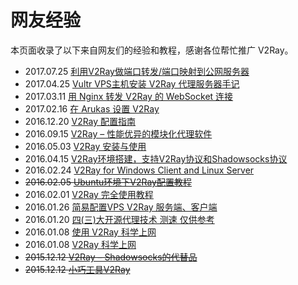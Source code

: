 # 网友经验

本页面收录了以下来自网友们的经验和教程，感谢各位帮忙推广 V2Ray。

* 2017.07.25 [利用V2Ray做端口转发/端口映射到公网服务器](https://www.nicho1as.wang/articles/ssh-tunnel-v2ray.html)
* 2017.04.25 [Vultr VPS主机安装 V2Ray 代理服务器手记](https://www.daehub.com/archives/8491.html)
* 2017.03.11 [用 Nginx 转发 V2Ray 的 WebSocket 连接](https://oing9179.github.io/blog/2017/03/v2ray-as-WebSocket-Proxy-behind-Nginx/)
* 2017.02.16 [在 Arukas 设置 V2Ray](https://www.oixxu.com/setup-v2ray-on-arukas/)
* 2016.12.20 [V2Ray 配置指南](https://toutyrater.github.io/)
* 2016.09.15 [V2Ray – 性能优异的模块化代理软件](https://blog.kuoruan.com/112.html)
* 2016.05.03 [V2Ray 安装与使用](https://ralf.ren/717)
* 2016.04.15 [V2Ray环境搭建，支持V2Ray协议和Shadowsocks协议](http://www.jianshu.com/p/b59150fd8f47)
* 2016.02.24 [V2Ray for Windows Client and Linux Server](https://dcamero.azurewebsites.net/v2ray-windows-linux.html)
* <del>2016.02.05 [Ubuntu环境下V2Ray配置教程](http://luluseu.moe/?p=365)
* 2016.02.01 [V2Ray 完全使用教程](https://yuan.ga/v2raywan-quan-shi-yong-jiao-cheng/)
* 2016.01.26 [简易配置VPS V2Ray 服务端、客户端](https://ntgeralt.blogspot.ch/2016/01/vps-v2ray.html)
* 2016.01.20 [四(三)大开源代理技术 测速 仅供参考](http://bbs.a9vg.com/thread-4812382-1-1.html)
* 2016.01.08 [使用 V2Ray 科学上网](http://k162.space/across_the_gfw_with_v2ray/)
* 2016.01.08 [V2Ray 科学上网](http://www.gonewto.com/?post/gweuy4)
* <del>2015.12.12 [V2Ray – Shadowsocks的代替品](https://us-somesky.rhcloud.com/gfw/v2ray.html)
* <del>2015.12.12 [小巧工具V2Ray](http://bpplpp.com/1994.html)
